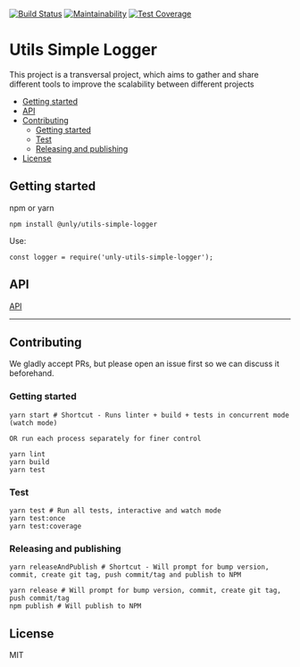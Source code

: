 [![Build Status](https://travis-ci.com/UnlyEd/utils-simple-logger.svg?branch=master)](https://travis-ci.com/UnlyEd/utils-simple-logger)
[![Maintainability](https://api.codeclimate.com/v1/badges/72c72fc8ca87933827a3/maintainability)](https://codeclimate.com/github/UnlyEd/utils-simple-logger/maintainability)
[![Test Coverage](https://api.codeclimate.com/v1/badges/72c72fc8ca87933827a3/test_coverage)](https://codeclimate.com/github/UnlyEd/utils-simple-logger/test_coverage)
# Utils Simple Logger

This project is a transversal project, which aims to gather and share different tools to improve the scalability between different projects

<!-- toc -->

- [Getting started](#getting-started)
- [API](#api)
- [Contributing](#contributing)
  * [Getting started](#getting-started-1)
  * [Test](#test)
  * [Releasing and publishing](#releasing-and-publishing)
- [License](#license)

<!-- tocstop -->

## Getting started

npm or yarn

```
npm install @unly/utils-simple-logger
```

Use:

```
const logger = require('unly-utils-simple-logger');
```

## API

[API](./API.md)

---

## Contributing

We gladly accept PRs, but please open an issue first so we can discuss it beforehand.

### Getting started

```
yarn start # Shortcut - Runs linter + build + tests in concurrent mode (watch mode)

OR run each process separately for finer control

yarn lint
yarn build
yarn test
```

### Test

```
yarn test # Run all tests, interactive and watch mode
yarn test:once
yarn test:coverage
```

### Releasing and publishing

```
yarn releaseAndPublish # Shortcut - Will prompt for bump version, commit, create git tag, push commit/tag and publish to NPM

yarn release # Will prompt for bump version, commit, create git tag, push commit/tag
npm publish # Will publish to NPM
```

## License

MIT
